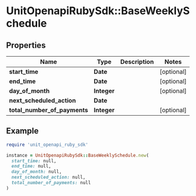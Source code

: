# UnitOpenapiRubySdk::BaseWeeklySchedule

## Properties

| Name | Type | Description | Notes |
| ---- | ---- | ----------- | ----- |
| **start_time** | **Date** |  | [optional] |
| **end_time** | **Date** |  | [optional] |
| **day_of_month** | **Integer** |  | [optional] |
| **next_scheduled_action** | **Date** |  |  |
| **total_number_of_payments** | **Integer** |  | [optional] |

## Example

```ruby
require 'unit_openapi_ruby_sdk'

instance = UnitOpenapiRubySdk::BaseWeeklySchedule.new(
  start_time: null,
  end_time: null,
  day_of_month: null,
  next_scheduled_action: null,
  total_number_of_payments: null
)
```

